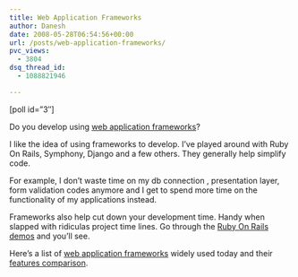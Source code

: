 ```yaml
---
title: Web Application Frameworks
author: Danesh
date: 2008-05-28T06:54:56+00:00
url: /posts/web-application-frameworks/
pvc_views:
  - 3804
dsq_thread_id:
  - 1088821946

---
```

[poll id=&#8221;3&#8243;]

Do you develop using [web application frameworks][1]?

I like the idea of using frameworks to develop. I&#8217;ve played around with Ruby On Rails, Symphony, Django and a few others. They generally help simplify code.

For example, I don&#8217;t waste time on my db connection , presentation layer, form validation codes anymore and I get to spend more time on the functionality of my applications instead.

Frameworks also help cut down your development time. Handy when slapped with ridiculas project time lines. Go through the [Ruby On Rails demos][2] and you&#8217;ll see.

Here&#8217;s a list of [web application frameworks][3] widely used today and their [features comparison][4].

 [1]: http://en.wikipedia.org/wiki/Web_application_framework
 [2]: http://www.rubyonrails.org/screencasts
 [3]: http://en.wikipedia.org/wiki/List_of_web_application_frameworks#PHP
 [4]: http://en.wikipedia.org/wiki/Comparison_of_web_application_frameworks